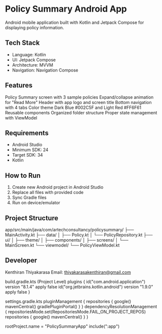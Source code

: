 # Policy Summary Android App

Android mobile application built with Kotlin and Jetpack Compose for displaying policy information.

## Tech Stack
- Language: Kotlin
- UI: Jetpack Compose  
- Architecture: MVVM
- Navigation: Navigation Compose

## Features
 Policy Summary screen with 3 sample policies
 Expand/collapse animation for "Read More"
 Header with app logo and screen title
 Bottom navigation with 4 tabs
 Color theme Dark Blue #002C5F and Light Red #FF6F61
 Reusable components
 Organized folder structure
 Proper state management with ViewModel

## Requirements
- Android Studio
- Minimum SDK: 24
- Target SDK: 34
- Kotlin

## How to Run
1. Create new Android project in Android Studio
2. Replace all files with provided code
3. Sync Gradle files
4. Run on device/emulator

## Project Structure
app/src/main/java/com/artechconsultancy/policysummary/
├── MainActivity.kt
├── data/
│   ├── Policy.kt
│   └── PolicyRepository.kt
├── ui/
│   ├── theme/
│   ├── components/
│   ├── screens/
│   └── MainScreen.kt
└── viewmodel/
└── PolicyViewModel.kt

## Developer
Kenthiran Thiyakarasa
Email: thiyakarasakenthiran@gmail.com

build.gradle.kts (Project Level)
plugins {
    id("com.android.application") version "8.1.4" apply false
    id("org.jetbrains.kotlin.android") version "1.9.0" apply false
}

settings.gradle.kts
pluginManagement {
    repositories {
        google()
        mavenCentral()
        gradlePluginPortal()
    }
}
dependencyResolutionManagement {
    repositoriesMode.set(RepositoriesMode.FAIL_ON_PROJECT_REPOS)
    repositories {
        google()
        mavenCentral()
    }
}

rootProject.name = "PolicySummaryApp"
include(":app")



